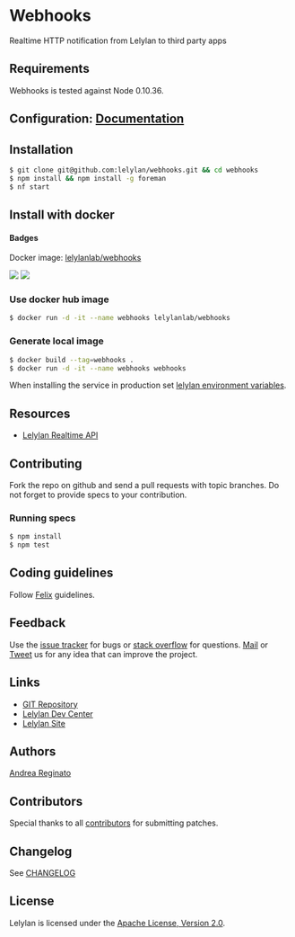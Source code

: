 # Webhooks

Realtime HTTP notification from Lelylan to third party apps

## Requirements

Webhooks is tested against Node 0.10.36.

## Configuration: [Documentation](https://github.com/lelylan/webhooks/blob/master/doc/README.md)

## Installation

```bash
$ git clone git@github.com:lelylan/webhooks.git && cd webhooks
$ npm install && npm install -g foreman
$ nf start
```

## Install with docker

#### Badges
Docker image: [lelylanlab/webhooks](https://hub.docker.com/r/lelylanlab/webhooks/)

[![](https://images.microbadger.com/badges/version/lelylanlab/webhooks:latest.svg)](http://microbadger.com/images/lelylanlab/webhooks:latest "Get your own version badge on microbadger.com")  [![](https://images.microbadger.com/badges/image/lelylanlab/webhooks:latest.svg)](http://microbadger.com/images/lelylanlab/webhooks:latest "Get your own image badge on microbadger.com")

### Use docker hub image
```bash
$ docker run -d -it --name webhooks lelylanlab/webhooks
```

### Generate local image
```bash
$ docker build --tag=webhooks .
$ docker run -d -it --name webhooks webhooks
```

When installing the service in production set [lelylan environment variables](https://github.com/lelylan/lelylan/blob/master/README.md#production).


## Resources

* [Lelylan Realtime API](http://dev.lelylan.com/api#api-realtime)


## Contributing

Fork the repo on github and send a pull requests with topic branches.
Do not forget to provide specs to your contribution.


### Running specs

```bash
$ npm install
$ npm test
```

## Coding guidelines

Follow [Felix](http://nodeguide.com/style.html) guidelines.


## Feedback

Use the [issue tracker](http://github.com/lelylan/webhooks/issues) for bugs or [stack  overflow](http://stackoverflow.com/questions/tagged/lelylan) for questions.
[Mail](mailto:dev@lelylan.com) or [Tweet](http://twitter.com/lelylan) us for any idea that can improve the project.


## Links

* [GIT Repository](http://github.com/lelylan/webhooks)
* [Lelylan Dev Center](http://dev.lelylan.com)
* [Lelylan Site](http://lelylan.com)


## Authors

[Andrea Reginato](https://www.linkedin.com/in/andreareginato)


## Contributors

Special thanks to all [contributors](https://github.com/lelylan/webhooks/contributors)
for submitting patches.


## Changelog

See [CHANGELOG](https://github.com/lelylan/webhooks/blob/master/CHANGELOG.md)


## License

Lelylan is licensed under the [Apache License, Version 2.0](http://www.apache.org/licenses/LICENSE-2.0).
